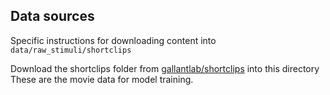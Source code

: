## Data sources

Specific instructions for downloading content into `data/raw_stimuli/shortclips`

Download the shortclips folder from [gallantlab/shortclips](https://gin.g-node.org/gallantlab/shortclips/src/master/stimuli) into this directory
These are the movie data for model training.